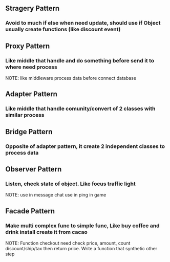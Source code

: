 ## Stragery Pattern
### Avoid to much if else when need update, should use if Object usually create functions (like discount event)


## Proxy Pattern
### Like middle that handle and do something before send it to where need process 

NOTE:
like middleware process data before connect database


## Adapter Pattern
### Like middle that handle comunity/convert of 2 classes with similar process


## Bridge Pattern
### Opposite of adapter pattern, it create 2 independent classes to process data


## Observer Pattern
### Listen, check state of object. Like focus traffic light

NOTE:
use in message chat
use in ping in game


## Facade Pattern
### Make multi complex func to simple func, Like buy coffee and drink install create it from cacao

NOTE:
Function checkout need check price, amount, count discount/ship/tax then return price. Write a function that synthetic other step




























